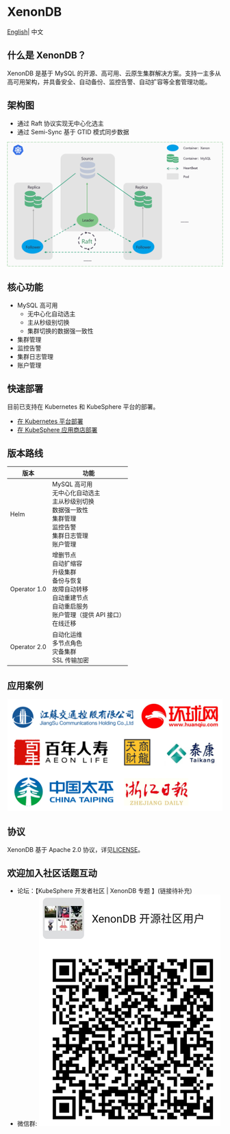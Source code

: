 # XenonDB

[English](README.md)| 中文 

## 什么是 XenonDB？

XenonDB 是基于 MySQL 的开源、高可用、云原生集群解决方案。支持一主多从高可用架构，并具备安全、自动备份、监控告警、自动扩容等全套管理功能。


## 架构图

- 通过 Raft 协议实现无中心化选主
- 通过 Semi-Sync 基于 GTID 模式同步数据

![](docs/images/XenonDB_Architecture_1.png)

## 核心功能

- MySQL 高可用
    - 无中心化自动选主
    - 主从秒级别切换
    - 集群切换的数据强一致性
- 集群管理
- 监控告警
- 集群日志管理
- 账户管理

## 快速部署

目前已支持在 Kubernetes 和 KubeSphere 平台的部署。
- [在 Kubernetes 平台部署](docs/Kubernetes/deploy_xenondb_on_kubernetes.md)
- [在 KubeSphere 应用商店部署](docs/KubeSphere/deploy_xenondb_on_kubesphere.md)

## 版本路线

| 版本 | 功能  |
|------|--------|
| Helm  | MySQL 高可用 <br> 无中心化自动选主<br> 主从秒级别切换<br> 数据强一致性 <br> 集群管理 <br> 监控告警 <br> 集群日志管理 <br> 账户管理 |
| Operator 1.0  | 增删节点 <br> 自动扩缩容 <br> 升级集群 <br> 备份与恢复 <br> 故障自动转移 <br> 自动重建节点 <br> 自动重启服务 <br> 账户管理（提供 API 接口）<br> 在线迁移   |
| Operator 2.0  | 自动化运维 <br> 多节点角色 <br> 灾备集群 <br> SSL 传输加密 |


## 应用案例

![](docs/images/users.png)

## 协议

XenonDB 基于 Apache 2.0 协议，详见[LICENSE](./LICENSE)。

## 欢迎加入社区话题互动

- 论坛：【KubeSphere 开发者社区 | XenonDB 专题 】(链接待补充)
- 微信群: 
   ![](docs/images/wechat_group.png)
 